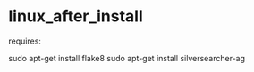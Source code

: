 # linux_after_install

requires:

sudo apt-get install flake8
sudo apt-get install silversearcher-ag

